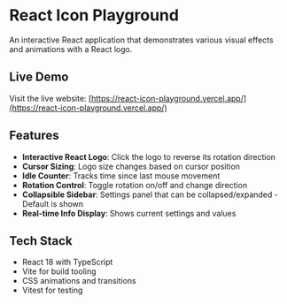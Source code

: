 # React Icon Playground

An interactive React application that demonstrates various visual effects and animations with a React logo.

## Live Demo

Visit the live website: [https://react-icon-playground.vercel.app/](https://react-icon-playground.vercel.app/)

## Features

- **Interactive React Logo**: Click the logo to reverse its rotation direction
- **Cursor Sizing**: Logo size changes based on cursor position
- **Idle Counter**: Tracks time since last mouse movement
- **Rotation Control**: Toggle rotation on/off and change direction
- **Collapsible Sidebar**: Settings panel that can be collapsed/expanded - Default is shown
- **Real-time Info Display**: Shows current settings and values

## Tech Stack

- React 18 with TypeScript
- Vite for build tooling
- CSS animations and transitions
- Vitest for testing
